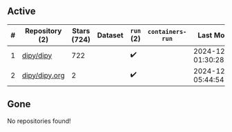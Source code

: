 ## Active
| # | Repository (2) | Stars (724) | Dataset | `run` (2) | `containers-run` | Last Modified |
| --- | --- | --- | --- | --- | --- | --- |
| 1 | [dipy/dipy](https://github.com/dipy/dipy) | 722 |  | :heavy_check_mark: |  | 2024-12-10 01:30:28+00:00 |
| 2 | [dipy/dipy.org](https://github.com/dipy/dipy.org) | 2 |  | :heavy_check_mark: |  | 2024-12-08 05:44:54+00:00 |

## Gone
No repositories found!

